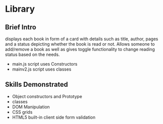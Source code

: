 # Library

## Brief Intro
displays each book in form of a card with details such as title, author, pages and a status depicting whether the book is read or not. Allows someone to add/remove a book as well as gives toggle functionality to change reading status based on the needs.
- main.js script uses Constructors
- mainv2.js script uses classes


## Skills Demonstrated
- Object constructors and Prototype
- classes
- DOM Manipulation
- CSS grids
- HTML5 built-in client side form validation